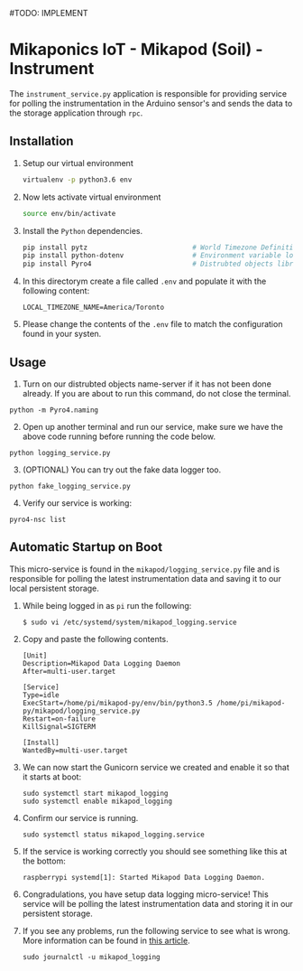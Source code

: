 #TODO: IMPLEMENT

# Mikaponics IoT - Mikapod (Soil) - Instrument
The ``instrument_service.py`` application is responsible for providing service for polling the instrumentation in the Arduino sensor's and sends the data to the storage application through ``rpc``.

## Installation

1. Setup our virtual environment

    ```bash
    virtualenv -p python3.6 env
    ```

2. Now lets activate virtual environment

    ```bash
    source env/bin/activate
    ```

3. Install the ``Python`` dependencies.

    ```bash
    pip install pytz                          # World Timezone Definitions
    pip install python-dotenv                 # Environment variable loader
    pip install Pyro4                         # Distrubted objects library
    ```

4. In this directorym create a file called ``.env`` and populate it with the following content:

    ```
    LOCAL_TIMEZONE_NAME=America/Toronto
    ```

5. Please change the contents of the ``.env`` file to match the configuration found in your systen.

## Usage


1. Turn on our distrubted objects name-server if it has not been done already. If you are about to run this command, do not close the terminal.

  ```
  python -m Pyro4.naming
  ```

2. Open up another terminal and run our service, make sure we have the above code running before running the code below.

  ```
  python logging_service.py
  ```

3. (OPTIONAL) You can try out the fake data logger too.

  ```
  python fake_logging_service.py
  ```

4. Verify our service is working:

  ```
  pyro4-nsc list
  ```


## Automatic Startup on Boot
This micro-service is found in the ``mikapod/logging_service.py`` file and is responsible for polling the latest instrumentation data and saving it to our local persistent storage.

1. While being logged in as ``pi`` run the following:

    ```
    $ sudo vi /etc/systemd/system/mikapod_logging.service
    ```

2. Copy and paste the following contents.

    ```
    [Unit]
    Description=Mikapod Data Logging Daemon
    After=multi-user.target

    [Service]
    Type=idle
    ExecStart=/home/pi/mikapod-py/env/bin/python3.5 /home/pi/mikapod-py/mikapod/logging_service.py
    Restart=on-failure
    KillSignal=SIGTERM

    [Install]
    WantedBy=multi-user.target
    ```

3. We can now start the Gunicorn service we created and enable it so that it starts at boot:

    ```
    sudo systemctl start mikapod_logging
    sudo systemctl enable mikapod_logging
    ```

4. Confirm our service is running.

    ```
    sudo systemctl status mikapod_logging.service
    ```

5. If the service is working correctly you should see something like this at the bottom:

    ```
    raspberrypi systemd[1]: Started Mikapod Data Logging Daemon.
    ```

6. Congradulations, you have setup data logging micro-service! This service will be polling the latest instrumentation data and storing it in our persistent storage.

7. If you see any problems, run the following service to see what is wrong. More information can be found in [this article](https://unix.stackexchange.com/a/225407).

    ```
    sudo journalctl -u mikapod_logging
    ```
